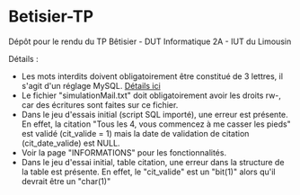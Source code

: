 # Betisier-TP
Dépôt pour le rendu du TP Bêtisier - DUT Informatique 2A - IUT du Limousin

Détails :
- Les mots interdits doivent obligatoirement être constitué de 3 lettres, il s'agit d'un réglage MySQL. [Détails ici](http://stackoverflow.com/a/17797003)
- Le fichier "simulationMail.txt" doit obligatoirement avoir les droits rw-, car des écritures sont faites sur ce fichier.
- Dans le jeu d'essais initial (script SQL importé), une erreur est présente. En effet, la citation "Tous les 4, vous commencez à me casser les pieds" est validé (cit_valide = 1) mais la date de validation de citation (cit_date_valide) est NULL.
- Voir la page "INFORMATIONS" pour les fonctionnalités.
- Dans le jeu d'essai initial, table citation, une erreur dans la structure de la table est présente. En effet, le "cit_valide" est un "bit(1)" alors qu'il devrait être un "char(1)"